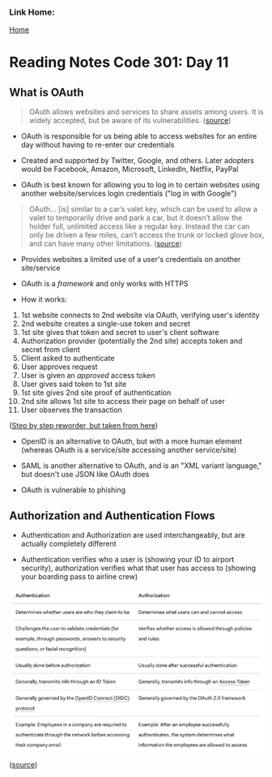 ### Link Home:
[Home](README.md)

# Reading Notes Code 301: Day 11

## What is OAuth

> OAuth allows websites and services to share assets among users. It is widely accepted, but be aware of its vulnerabilities. ([source](https://www.csoonline.com/article/3216404/what-is-oauth-how-the-open-authorization-framework-works.html))

- OAuth is responsible for us being able to access websites for an entire day without having to re-enter our credentials

- Created and supported by Twitter, Google, and others. Later adopters would be Facebook, Amazon, Microsoft, LinkedIn, Netflix, PayPal

- OAuth is best known for allowing you to log in to certain websites using another website/services login credentials ("log in with Google")

> OAuth... [is] similar to a car’s valet key, which can be used to allow a valet to temporarily drive and park a car, but it doesn’t allow the holder full, unlimited access like a regular key. Instead the car can only be driven a few miles, can’t access the trunk or locked glove box, and can have many other limitations. ([source](https://www.csoonline.com/article/3216404/what-is-oauth-how-the-open-authorization-framework-works.html))

- Provides  websites a limited use of a user's credentials on another site/service

- OAuth is a *framework* and only works with HTTPS

- How it works:

1. 1st website connects to 2nd website via OAuth, verifying user's identity
2. 2nd website creates a single-use token and secret
3. 1st site gives that token and secret to user's client software
4. Authorization provider (potentially the 2nd site) accepts token and secret from client
5. Client asked to authenticate
6. User approves request
7. User is given an *approved* access token
8. User gives said token to 1st site
9. 1st site gives 2nd site proof of authentication
10. 2nd site allows 1st site to access their page on behalf of user
11. User observes the transaction

([Step by step reworder, but taken from here](https://www.csoonline.com/article/3216404/what-is-oauth-how-the-open-authorization-framework-works.html))

- OpenID is an alternative to OAuth, but with a more human element (whereas OAuth is a service/site accessing another service/site)

- SAML is another alternative to OAuth, and is an "XML variant language," but doesn't use JSON like OAuth does

- OAuth is vulnerable to phishing

## Authorization and Authentication Flows

- Authentication and Authorization are used interchangeably, but are actually completely different

- Authentication verifies who a user is (showing your ID to airport security), authorization verifies what that user has access to (showing your boarding pass to airline crew)

![image](images/auth.jpg)
([source](https://auth0.com/docs/flows))